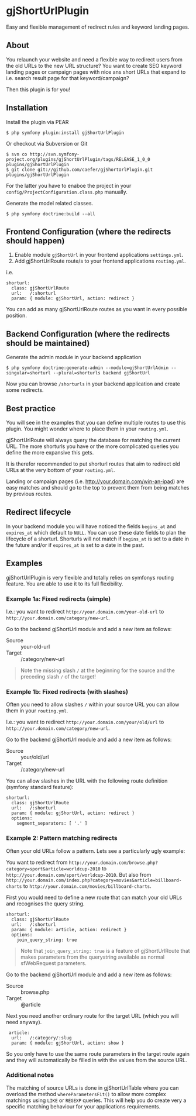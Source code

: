 # gjShortUrlPlugin

Easy and flexible management of redirect rules and keyword landing pages.

## About

You relaunch your website and need a flexible way to redirect users from the old URLs to the new URL structure?
You want to create SEO keyword landing pages or campaign pages with nice ans short URLs that expand to i.e. search result page for that keyword/campaign?

Then this plugin is for you!

## Installation

Install the plugin via PEAR

    $ php symfony plugin:install gjShortUrlPlugin

Or checkout via Subversion or Git

    $ svn co http://svn.symfony-project.org/plugins/gjShortUrlPlugin/tags/RELEASE_1_0_0 plugins/gjShortUrlPlugin
    $ git clone git://github.com/caefer/gjShortUrlPlugin.git plugins/gjShortUrlPlugin

For the latter you have to enaboe the project in your `config/ProjectConfiguration.class.php` manually.

Generate the model related classes.

    $ php symfony doctrine:build --all

## Frontend Configuration (where the redirects should happen)

1. Enable module `gjShortUrl` in your frontend applications `settings.yml`.
2. Add gjShortUrlRoute route/s to your frontend applications `routing.yml`.

i.e.

    shorturl:
      class: gjShortUrlRoute
      url:   /:shorturl
      param: { module: gjShortUrl, action: redirect }

You can add as many gjShortUrlRoute routes as you want in every possible position.

## Backend Configuration (where the redirects should be maintained)

Generate the admin module in your backend application

    $ php symfony doctrine:generate-admin --module=gjShortUrlAdmin --singular=shorturl --plural=shorturls backend gjShortUrl

Now you can browse `/shorturls` in your backend application and create some redirects.

## Best practice

You will see in the examples that you can define multiple routes to use this plugin. You might wonder where to place them in your `routing.yml`.

gjShortUrlRoute will always query the database for matching the current URL. The more shorturls you have or the more complicated queries you define the more expansive this gets.

It is therefor recommended to put shorturl routes that aim to redirect old URLs at the very bottom of your `routing.yml`.

Landing or campaign pages (i.e. http://your.domain.com/win-an-ipad) are easy matches and should go to the top to prevent them from being matches by previous routes.

## Redirect lifecycle

In your backend module you will have noticed the fields `begins_at` and `expires_at` which default to `NULL`. You can use these date fields to plan the lifecycle of a shorturl.
Shorturls will not match if `begins_at` is set to a date in the future and/or if `expires_at` is set to a date in the past.

## Examples

gjShortUrlPlugin is very flexible and totally relies on symfonys routing feature. You are able to use it to its full flexibility.

### Example 1a: Fixed redirects (simple)

I.e.: you want to redirect `http://your.domain.com/your-old-url` to `http://your.domain.com/category/new-url`.

Go to the backend gjShortUrl module and add a new item as follows:

<dl>
  <dt>Source</dt>
  <dd>your-old-url</dd>
  <dt>Target</dt>
  <dd>/category/new-url</dd>
</dl>

>Note the missing slash `/` at the beginning for the source and the preceding slash `/` of the target!

### Example 1b: Fixed redirects (with slashes)

Often you need to allow slashes `/` within your source URL you can allow them in your `routing.yml`.

I.e.: you want to redirect `http://your.domain.com/your/old/url` to `http://your.domain.com/category/new-url`.

Go to the backend gjShortUrl module and add a new item as follows:

<dl>
  <dt>Source</dt>
  <dd>your/old/url</dd>
  <dt>Target</dt>
  <dd>/category/new-url</dd>
</dl>

You can allow slashes in the URL with the following route definition (symfony standard feature):

    shorturl:
      class: gjShortUrlRoute
      url:   /:shorturl
      param: { module: gjShortUrl, action: redirect }
      options:
        segment_separators: [ '.' ]
 
### Example 2: Pattern matching redirects

Often your old URLs follow a pattern. Lets see a particularly ugly example:

You want to redirect from `http://your.domain.com/browse.php?category=sport&article=worldcup-2010` to `http://your.domain.com/sport/worldcup-2010`.
But also from `http://your.domain.com/index.php?category=movies&article=billboard-charts` to `http://your.domain.com/movies/billboard-charts`.

First you would need to define a new route that can match your old URLs and recognises the query string.

    shorturl:
      class: gjShortUrlRoute
      url:   /:shorturl
      param: { module: article, action: redirect }
      options:
        join_query_string: true

> Note that `join_query_string: true` is a feature of gjShortUrlRoute that makes parameters from the querystring available as normal sfWebRequest parameters.

Go to the backend gjShortUrl module and add a new item as follows:

<dl>
  <dt>Source</dt>
  <dd>browse.php</dd>
  <dt>Target</dt>
  <dd>@article</dd>
</dl>

Next you need another ordinary route for the target URL (which you will need anyway).

     article:
      url:   /:category/:slug
      param: { module: gjShortUrl, action: show }

So you only have to use the same route parameters in the target route again and they will automatically be filled in with the values from the source URL.

### Additional notes

The matching of source URLs is done in gjShortUrlTable where you can overload the method `whereParametersFit()` to allow more complex matchings using `LIKE` or `REGEXP` queries. This will help you do create very a specific matching behaviour for your applications requirements.


